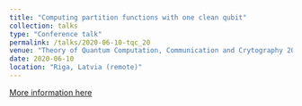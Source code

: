 ```yaml
---
title: "Computing partition functions with one clean qubit"
collection: talks
type: "Conference talk"
permalink: /talks/2020-06-10-tqc_20
venue: "Theory of Quantum Computation, Communication and Crytography 2020"
date: 2020-06-10
location: "Riga, Latvia (remote)"
---
```


[More information here](https://www.youtube.com/watch?v=sc_rWyCVZRY&t=17161s)
